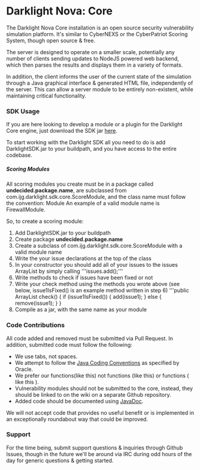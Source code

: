 Darklight Nova: Core
====

The Darklight Nova Core installation is an open source security vulnerability simulation platform. It's similar to CyberNEXS or the CyberPatriot Scoring System, though open source & free.

The server is designed to operate on a smaller scale, potentially any number of clients sending updates to NodeJS powered web backend, which then parses the results and displays them in a variety of formats.

In addition, the client informs the user of the current state of the simulation through a Java graphical interface & generated HTML file, independently of the server. This can allow a server module to be entirely non-existent, while maintaining critical functionality.

### SDK Usage

If you are here looking to develop a module or a plugin for the Darklight Core engine, just download the SDK jar [here](https://github.com/nicatronTg/darklight-nova-core).

To start working with the Darklight SDK all you need to do is add DarklightSDK.jar to your buildpath, and you have access to the entire codebase.

##### Scoring Modules

All scoring modules you create must be in a package called **undecided.package.name**, are subclassed from com.ijg.darklight.sdk.core.ScoreModule, and the class name must follow the convention:
<function of the module>Module
An example of a valid module name is FirewallModule.

So, to create a scoring module:
1. Add DarklightSDK.jar to your buildpath
2. Create package **undecided.package.name**
3. Create a subclass of com.ijg.darklight.sdk.core.ScoreModule with a valid module name
4. Write the your issue declarations at the top of the class
5. In your constructor you should add all of your issues to the issues ArrayList by simply calling '''issues.add(<issueName>);'''
6. Write methods to check if issues have been fixed or not
7. Write your check method using the methods you wrote above (see below, issue1IsFixed() is an example method written in step 6)
'''public ArrayList<Issue> check() {
	if (issue1IsFixed()) {
		add(issue1);
	} else {
		remove(issue1);
	}
}
8. Compile as a jar, with the same name as your module

### Code Contributions

All code added and removed must be submitted via Pull Request. In addition, submitted code must follow the following:

* We use tabs, not spaces.
* We attempt to follow the [Java Coding Conventions](http://www.oracle.com/technetwork/java/codeconv-138413.html) as specified by Oracle.
* We prefer our functions(like this) not functions (like this) or functions ( like this ).
* Vulnerability modules should not be submitted to the core, instead, they should be linked to on the wiki on a separate Github repository.
* Added code should be documented using [JavaDoc](http://www.oracle.com/technetwork/java/javase/documentation/index-137868.html).

We will not accept code that provides no useful benefit or is implemented in an exceptionally roundabout way that could be improved.

### Support

For the time being, submit support questions & inquiries through Github Issues, though in the future we'll be around via IRC during odd hours of the day for generic questions & getting started.